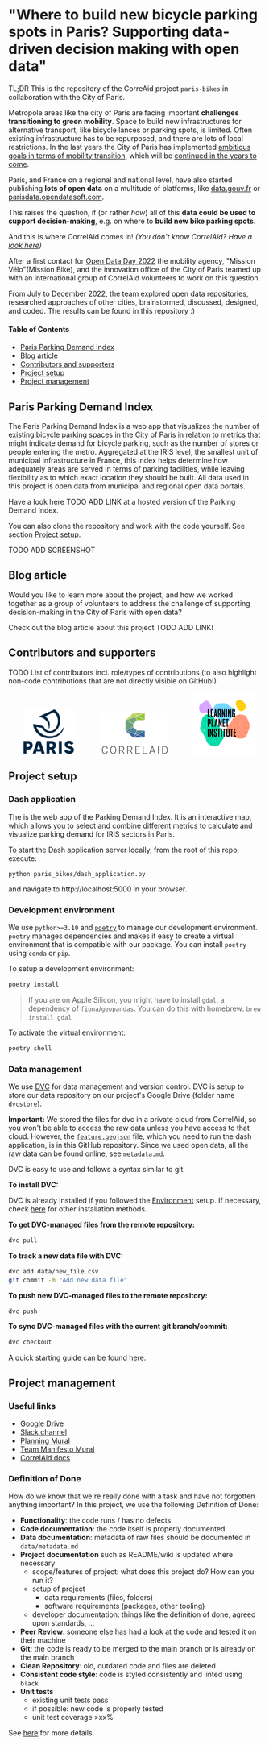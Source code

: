 # "Where to build new bicycle parking spots in Paris? Supporting data-driven decision making with open data"

TL;DR This is the repository of the CorreAid project `paris-bikes` in collaboration with the City of Paris.

Metropole areas like the city of Paris are facing important **challenges transitioning to green mobility**. Space to build new infrastructures for alternative transport, like bicycle lances or parking spots, is limited. Often existing infrastructure has to be repurposed, and there are lots of local restrictions. In the last years the City of Paris has implemented [ambitious goals in terms of mobility transition](https://www.paris.fr/pages/paris-a-velo-225), which will be [continued in the years to come](https://www.paris.fr/pages/un-nouveau-plan-velo-pour-une-ville-100-cyclable-19554).

Paris, and France on a regional and national level, have also started publishing **lots of open data** on a multitude of platforms, like [data.gouv.fr](https://www.data.gouv.fr/fr/) or [parisdata.opendatasoft.com](https://parisdata.opendatasoft.com/).

This raises the question, if (or rather *how*) all of this **data could be used to support decision-making**, e.g. on where to **build new bike parking spots**.

And this is where CorrelAid comes in! *(You don't know CorrelAid? Have a [look here](https://correlaid.org/en/))*

After a first contact for [Open Data Day 2022](https://github.com/CorrelAid/open_data_22_paris) the mobility agency, "Mission Vélo"(Mission Bike), and the innovation office of the City of Paris teamed up with an international group of CorrelAid volunteers to work on this question.

From July to December 2022, the team explored open data repositories, researched approaches of other cities, brainstormed, discussed, designed, and coded. The results can be found in this repository :)  

#### Table of Contents  
- [Paris Parking Demand Index](#paris-parking-demand-index)
- [Blog article](#blog-article)
- [Contributors and supporters](#contributors-and-supporters)
- [Project setup](#project-setup)
- [Project management](#project-management)

## Paris Parking Demand Index

The Paris Parking Demand Index is a web app that visualizes the number of existing bicycle parking spaces in the City of Paris in relation to metrics that might indicate demand for bicycle parking, such as the number of stores or people entering the metro.
Aggregated at the IRIS level, the smallest unit of municipal infrastructure in France, this index helps determine how adequately areas are served in terms of parking facilities, while leaving flexibility as to which exact location they should be built.
All data used in this project is open data from municipal and regional open data portals.

Have a look here TODO ADD LINK at a hosted version of the Parking Demand Index.

You can also clone the repository and work with the code yourself. See section [Project setup](#project-setup).

TODO ADD SCREENSHOT

## Blog article

Would you like to learn more about the project, and how we worked together as a group of volunteers to address the challenge of supporting decision-making in the City of Paris with open data? 

Check out the blog article about this project TODO ADD LINK!

## Contributors and supporters

TODO List of contributors incl. role/types of contributions (to also highlight non-code contributions that are not directly visible on GitHub!)

<p align="center">
    <img src="img/Ville_de_Paris_Logo.png" width="100" style="margin-left:20px"> &ensp;&ensp;&ensp;&ensp;
    <img src="img/CorrelAid_Logo.png" width="130" style="padding-left:20px"> &ensp;&ensp;&ensp;
    <img src="img/LPI_Logo.png" width="130" style="margin-left:20px">    
</p>

## Project setup

### Dash application

The is the web app of the Parking Demand Index. It is an interactive map, which allows you to select and combine different metrics to calculate and visualize parking demand for IRIS sectors in Paris. 

To start the Dash application server locally, from the root of this repo, execute:

```
python paris_bikes/dash_application.py
```

and navigate to http://localhost:5000 in your browser.

### Development environment

We use `python>=3.10` and [`poetry`](https://python-poetry.org/docs/basic-usage/) to manage our development environment.
`poetry` manages dependencies and makes it easy to create a virtual environment that is compatible with our package.
You can install `poetry` using `conda` or `pip`.

To setup a development environment:

```bash
poetry install
```

> If you are on Apple Silicon, you might have to install `gdal`, a dependency of `fiona`/`geopandas`.
You can do this with homebrew: `brew install gdal`

To activate the virtual environment:

```bash
poetry shell
```

### Data management

We use [DVC](https://dvc.org/) for data management and version control.
DVC is setup to store our data repository on our project's Google Drive (folder name `dvcstore`). 

**Important:** We stored the files for dvc in a private cloud from CorrelAid, so you won't be able to access the raw data unless you have access to that cloud. However, the [`feature.geojson`](data/feature/feature.geojson) file, which you need to run the dash application, is in this GitHub repository. Since we used open data, all the raw data can be found online, see [`metadata.md`](data/metadata.md).

DVC is easy to use and follows a syntax similar to git.

**To install DVC:**

DVC is already installed if you followed the [Environment](#environment) setup.
If necessary, check [here](https://dvc.org/doc/install) for other installation methods.

**To get DVC-managed files from the remote repository:**

```bash
dvc pull
```

**To track a new data file with DVC:**

```bash
dvc add data/new_file.csv
git commit -m "Add new data file"
```

**To push new DVC-managed files to the remote repository:**

```bash
dvc push
```

**To sync DVC-managed files with the current git branch/commit:**

```bash
dvc checkout
```

A quick starting guide can be found [here](https://dvc.org/doc/start/data-management).

## Project management

### Useful links

- [Google Drive](https://drive.google.com/drive/folders/1mmsON23Bz-7xB3Y3qGHC0kqSKG6aXUVr)
- [Slack channel](https://correlaid.slack.com/archives/C03NAN24GDN)
- [Planning Mural](https://app.mural.co/t/correlaid9916/m/correlaid9916/1657610032235/e86d4422b5be6421cd132e9c47a3eb82f0d191f3)
- [Team Manifesto Mural](https://app.mural.co/t/correlaid9916/m/correlaid9916/1657265397906/558401920c32987ce75a2853aaea0e06aa6e94e2)
- [CorrelAid docs](https://docs.correlaid.org/)

### Definition of Done

How do we know that we're really done with a task and have not forgotten anything important? In this project, we use the following Definition of Done:

- **Functionality**: the code runs / has no defects
- **Code documentation**: the code itself is properly documented
- **Data documentation**: metadata of raw files should be documented in `data/metadata.md`
- **Project documentation** such as README/wiki is updated where necessary
    - scope/features of project: what does this project do? How can you run it?
    - setup of project
        - data requirements (files, folders)
        - software requirements (packages, other tooling)
    - developer documentation: things like the definition of done, agreed upon standards, ...
- **Peer Review**: someone else has had a look at the code and tested it on their machine
- **Git**: the code is ready to be merged to the main branch or is already on the main branch
- **Clean Repository**: old, outdated code and files are deleted
- **Consistent code style**: code is styled consistently and linted using `black`
- **Unit tests**
    - existing unit tests pass
    - if possible: new code is properly tested
    - unit test coverage >xx%

See [here](https://github.com/CorrelAid/definition-of-done) for more details.
